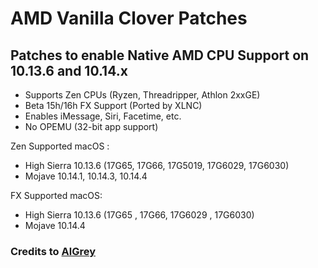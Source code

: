 
# AMD Vanilla Clover Patches

## Patches to enable Native AMD CPU Support on 10.13.6 and 10.14.x

 -  Supports Zen CPUs  (Ryzen, Threadripper, Athlon 2xxGE) 
 -  Beta 15h/16h FX Support (Ported by XLNC)
 -  Enables iMessage, Siri, Facetime, etc.
 -  No OPEMU (32-bit app support)
 
 
 Zen Supported macOS : 
 - High Sierra 10.13.6 (17G65, 17G66, 17G5019, 17G6029, 17G6030)
 - Mojave 10.14.1, 10.14.3, 10.14.4
 
 FX Supported macOS:
 - High Sierra 10.13.6 (17G65 , 17G66, 17G6029 , 17G6030)
 - Mojave 10.14.4
 
 
 ### Credits to [AlGrey](https://github.com/AlGreyy)
